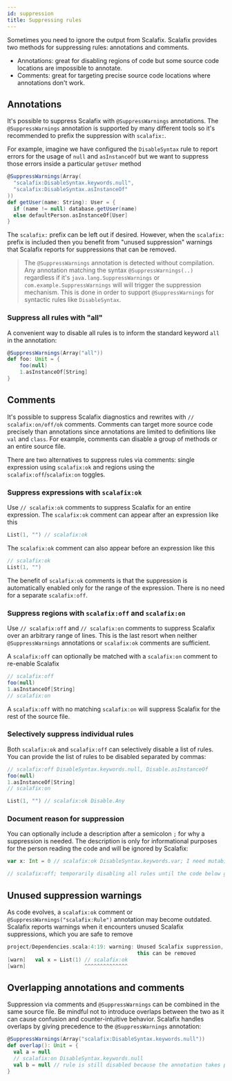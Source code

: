 ```yaml
---
id: suppression
title: Suppressing rules
---
```


Sometimes you need to ignore the output from Scalafix. Scalafix provides two
methods for suppressing rules: annotations and comments.

- Annotations: great for disabling regions of code but some source code
  locations are impossible to annotate.
- Comments: great for targeting precise source code locations where annotations
  don't work.

## Annotations

It's possible to suppress Scalafix with `@SuppressWarnings` annotations. The
`@SuppressWarnings` annotation is supported by many different tools so it's
recommended to prefix the suppression with `scalafix:`.

For example, imagine we have configured the `DisableSyntax` rule to report
errors for the usage of `null` and `asInstanceOf` but we want to suppress those
errors inside a particular `getUser` method

```scala
@SuppressWarnings(Array(
  "scalafix:DisableSyntax.keywords.null",
  "scalafix:DisableSyntax.asInstanceOf"
))
def getUser(name: String): User = {
  if (name != null) database.getUser(name)
  else defaultPerson.asInstanceOf[User]
}
```

The `scalafix:` prefix can be left out if desired. However, when the `scalafix:`
prefix is included then you benefit from "unused suppression" warnings that
Scalafix reports for suppressions that can be removed.

> The `@SuppressWarnings` annotation is detected without compilation. Any
> annotation matching the syntax `@SuppressWarnings(..)` regardless if it's
> `java.lang.SuppressWarnings` or `com.example.SuppressWarnings` will will
> trigger the suppression mechanism. This is done in order to support
> `@SuppressWarnings` for syntactic rules like `DisableSyntax`.

### Suppress all rules with "all"

A convenient way to disable all rules is to inform the standard keyword `all` in
the annotation:

```scala
@SuppressWarnings(Array("all"))
def foo: Unit = {
    foo(null)
    1.asInstanceOf[String]
}
```

## Comments

It's possible to suppress Scalafix diagnostics and rewrites with
`// scalafix:on/off/ok` comments. Comments can target more source code precisely
than annotations since annotations are limited to definitions like `val` and
`class`. For example, comments can disable a group of methods or an entire
source file.

There are two alternatives to suppress rules via comments: single expression
using `scalafix:ok` and regions using the `scalafix:off`/`scalafix:on` toggles.

### Suppress expressions with `scalafix:ok`

Use `// scalafix:ok` comments to suppress Scalafix for an entire expression. The
`scalafix:ok` comment can appear after an expression like this

```scala
List(1, "") // scalafix:ok
```

The `scalafix:ok` comment can also appear before an expression like this

```scala
// scalafix:ok
List(1, "")
```

The benefit of `scalafix:ok` comments is that the suppression is automatically
enabled only for the range of the expression. There is no need for a separate
`scalafix:off`.

### Suppress regions with `scalafix:off` and `scalafix:on`

Use `// scalafix:off` and `// scalafix:on` comments to suppress Scalafix over an
arbitrary range of lines. This is the last resort when neither
`@SuppressWarnings` annotations or `scalafix:ok` comments are sufficient.

A `scalafix:off` can optionally be matched with a `scalafix:on` comment to
re-enable Scalafix

```scala
// scalafix:off
foo(null)
1.asInstanceOf[String]
// scalafix:on
```

A `scalafix:off` with no matching `scalafix:on` will suppress Scalafix for the
rest of the source file.

### Selectively suppress individual rules

Both `scalafix:ok` and `scalafix:off` can selectively disable a list of rules.
You can provide the list of rules to be disabled separated by commas:

```scala
// scalafix:off DisableSyntax.keywords.null, Disable.asInstanceOf
foo(null)
1.asInstanceOf[String]
// scalafix:on
```

```scala
List(1, "") // scalafix:ok Disable.Any
```

### Document reason for suppression

You can optionally include a description after a semicolon `;` for why a
suppression is needed. The description is only for informational purposes for
the person reading the code and will be ignored by Scalafix:

```scala
var x: Int = 0 // scalafix:ok DisableSyntax.keywords.var; I need mutability

// scalafix:off; temporarily disabling all rules until the code below gets refactored
```

## Unused suppression warnings

As code evolves, a `scalafix:ok` comment or `@SuppressWarnings("scalafix:Rule")`
annotation may become outdated. Scalafix reports warnings when it encounters
unused Scalafix suppressions, which you are safe to remove

```scala
project/Dependencies.scala:4:19: warning: Unused Scalafix suppression,
                                          this can be removed
[warn]   val x = List(1) // scalafix:ok
[warn]                   ^^^^^^^^^^^^^^
```

## Overlapping annotations and comments

Suppression via comments and `@SuppressWarnings` can be combined in the same
source file. Be mindful not to introduce overlaps between the two as it can
cause confusion and counter-intuitive behavior. Scalafix handles overlaps by
giving precedence to the `@SuppressWarnings` annotation:

```scala
@SuppressWarnings(Array("scalafix:DisableSyntax.keywords.null"))
def overlap(): Unit = {
  val a = null
  // scalafix:on DisableSyntax.keywords.null
  val b = null // rule is still disabled because the annotation takes precedence over the comment
}
```
